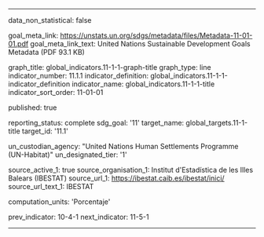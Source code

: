 
---
data_non_statistical: false

goal_meta_link: https://unstats.un.org/sdgs/metadata/files/Metadata-11-01-01.pdf
goal_meta_link_text: United Nations Sustainable Development Goals Metadata (PDF 93.1 KB)

graph_title: global_indicators.11-1-1-graph-title
graph_type: line
indicator_number: 11.1.1
indicator_definition: global_indicators.11-1-1-indicator_definition
indicator_name: global_indicators.11-1-1-title
indicator_sort_order: 11-01-01

published: true

reporting_status: complete
sdg_goal: '11'
target_name: global_targets.11-1-title
target_id: '11.1'

un_custodian_agency: "United Nations Human Settlements Programme (UN-Habitat)"
un_designated_tier: '1'

source_active_1: true
source_organisation_1: Institut d'Estadística de les Illes Balears (IBESTAT)
source_url_1: https://ibestat.caib.es/ibestat/inici/
source_url_text_1: IBESTAT

computation_units: 'Porcentaje'

prev_indicator: 10-4-1
next_indicator: 11-5-1

---